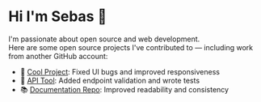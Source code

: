 # Hi I'm Sebas 👋

I'm passionate about open source and web development.  
Here are some open source projects I've contributed to — including work from another GitHub account:


- 🧩 [Cool Project](https://github.com/otra-cuenta/cool-project): Fixed UI bugs and improved responsiveness
- 🚀 [API Tool](https://github.com/otra-cuenta/api-tool): Added endpoint validation and wrote tests
- 📚 [Documentation Repo](https://github.com/otra-cuenta/docs): Improved readability and consistency
